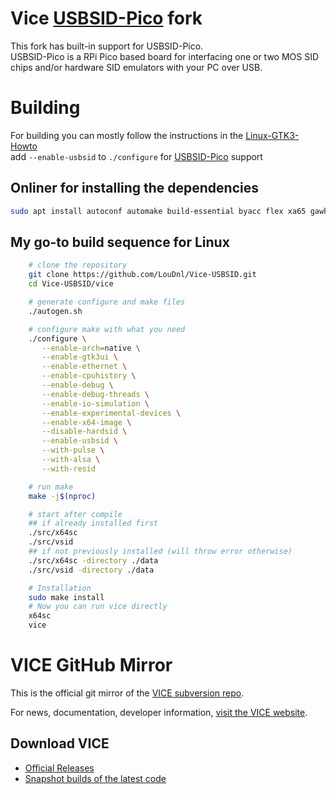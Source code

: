 # Vice [USBSID-Pico](https://github.com/LouDnl/USBSID-Pico) fork
This fork has built-in support for USBSID-Pico. \
USBSID-Pico is a RPi Pico based board for interfacing one or two MOS SID chips and/or hardware SID emulators with your PC over USB.

# Building
For building you can mostly follow the instructions in the [Linux-GTK3-Howto](vice/doc/building/Linux-GTK3-Howto.txt) \
add `--enable-usbsid` to `./configure` for [USBSID-Pico](https://github.com/LouDnl/USBSID-Pico) support

## Onliner for installing the dependencies
```bash
sudo apt install autoconf automake build-essential byacc flex xa65 gawk libgtk-3-dev texinfo texlive-fonts-recommended texlive-latex-extra dos2unix libpulse-dev libasound2-dev libglew-dev libcurl4-openssl-dev libevdev-dev libpng-dev libgif-dev libpcap-dev libusb-1.0-0 libusb-1.0-0-dev libusb-dev
```

## My go-to build sequence for Linux
```bash
    # clone the repository
    git clone https://github.com/LouDnl/Vice-USBSID.git
    cd Vice-USBSID/vice

    # generate configure and make files
    ./autogen.sh

    # configure make with what you need
    ./configure \
       --enable-arch=native \
       --enable-gtk3ui \
       --enable-ethernet \
       --enable-cpuhistory \
       --enable-debug \
       --enable-debug-threads \
       --enable-io-simulation \
       --enable-experimental-devices \
       --enable-x64-image \
       --disable-hardsid \
       --enable-usbsid \
       --with-pulse \
       --with-alsa \
       --with-resid

    # run make
    make -j$(nproc)

    # start after compile
    ## if already installed first
    ./src/x64sc
    ./src/vsid
    ## if not previously installed (will throw error otherwise)
    ./src/x64sc -directory ./data
    ./src/vsid -directory ./data

    # Installation
    sudo make install
    # Now you can run vice directly
    x64sc
    vice
```

# VICE GitHub Mirror
This is the official git mirror of the [VICE subversion repo](https://sourceforge.net/p/vice-emu/code/HEAD/tree/).

For news, documentation, developer information, [visit the VICE website](https://vice-emu.sourceforge.io/).

## Download VICE
* [Official Releases](https://vice-emu.sourceforge.io/#download)
* [Snapshot builds of the latest code](https://github.com/VICE-Team/svn-mirror/releases)
